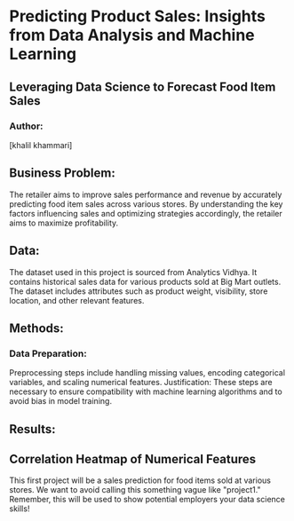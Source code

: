 # Predicting Product Sales:  Insights from Data Analysis and Machine Learning
## Leveraging Data Science to Forecast Food Item Sales
### Author: 
[khalil khammari]

## Business Problem:

The retailer aims to improve sales performance and revenue by accurately predicting food item sales across various stores. By understanding the key factors influencing sales and optimizing strategies accordingly, the retailer aims to maximize profitability.

## Data:

The dataset used in this project is sourced from Analytics Vidhya. It contains historical sales data for various products sold at Big Mart outlets. The dataset includes attributes such as product weight, visibility, store location, and other relevant features.

## Methods:
### Data Preparation: 

Preprocessing steps include handling missing values, encoding categorical variables, and scaling numerical features.
Justification: These steps are necessary to ensure compatibility with machine learning algorithms and to avoid bias in model training.

## Results:
## Correlation Heatmap of Numerical Features

This first project will be a sales prediction for food items sold at various stores. We want to avoid calling this something vague like "project1." Remember, this will be used to show potential employers your data science skills!
